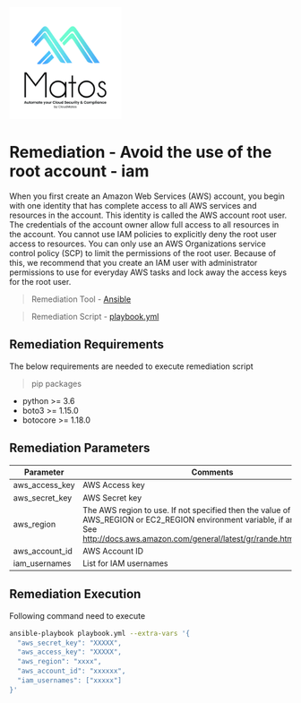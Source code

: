 [<img src="https://github.com/cloudmatos/matos/blob/master/images/matos-logo.png" width="200" height="200">](https://www.cloudmatos.com/)

# Remediation - Avoid the use of the root account - iam
When you first create an Amazon Web Services (AWS) account, you begin with one identity that has complete access to all AWS services and resources in the account. This identity is called the AWS account root user. The credentials of the account owner allow full access to all resources in the account. You cannot use IAM policies to explicitly deny the root user access to resources. You can only use an AWS Organizations service control policy (SCP) to limit the permissions of the root user. Because of this, we recommend that you create an IAM user with administrator permissions to use for everyday AWS tasks and lock away the access keys for the root user.

> Remediation Tool   - [Ansible](https://www.ansible.com/)

> Remediation Script - [playbook.yml](playbook.yml)

## Remediation Requirements
The below requirements are needed to execute remediation script

> pip packages
- python >= 3.6
- boto3 >= 1.15.0
- botocore >= 1.18.0

## Remediation Parameters

| Parameter | Comments |
| ------ | ------ |
| aws_access_key | AWS Access key |
| aws_secret_key | AWS Secret key |
| aws_region | The AWS region to use. If not specified then the value of the AWS_REGION or EC2_REGION environment variable, if any, is used. See http://docs.aws.amazon.com/general/latest/gr/rande.html#ec2_region |
| aws_account_id | AWS Account ID|
| iam_usernames | List for IAM usernames |


## Remediation Execution
Following command need to execute
```sh
ansible-playbook playbook.yml --extra-vars '{
  "aws_secret_key": "XXXXX",
  "aws_access_key": "XXXXX",
  "aws_region": "xxxx",
  "aws_account_id": "xxxxxx",
  "iam_usernames": ["xxxxx"]
}'
```
